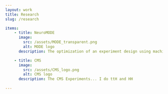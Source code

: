 ```yaml
---
layout: work
title: Research
slug: /research

items:
    - title: NeuroMODE
      image:
        src: /assets/MODE_transparent.png
        alt: MODE logo
      description: The optimization of an experiment design using machine learning techniques.......

    - title: CMS
      image:
        src: /assets/CMS_logo.png
        alt: CMS logo
      description: The CMS Experiments... I do ttH and HH
    
---
```


